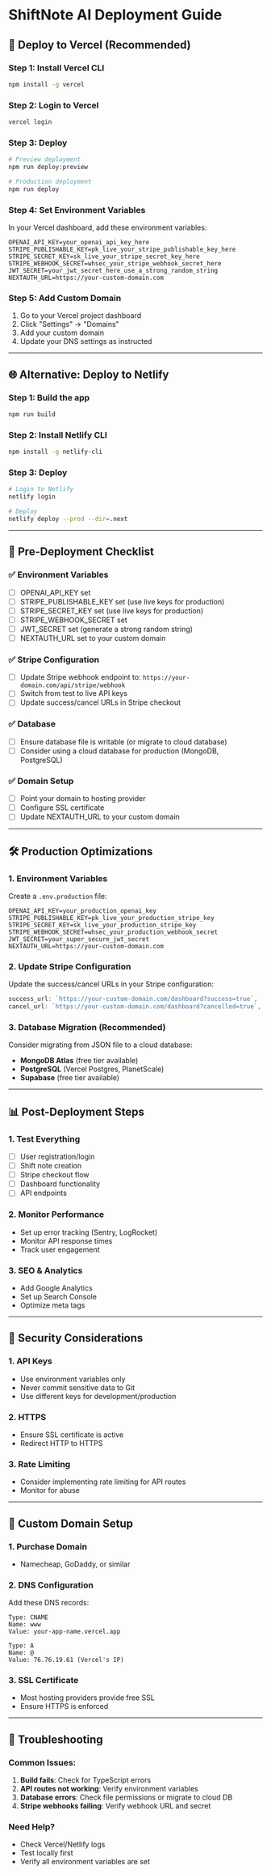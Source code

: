 # ShiftNote AI Deployment Guide

## 🚀 Deploy to Vercel (Recommended)

### Step 1: Install Vercel CLI
```bash
npm install -g vercel
```

### Step 2: Login to Vercel
```bash
vercel login
```

### Step 3: Deploy
```bash
# Preview deployment
npm run deploy:preview

# Production deployment
npm run deploy
```

### Step 4: Set Environment Variables
In your Vercel dashboard, add these environment variables:

```
OPENAI_API_KEY=your_openai_api_key_here
STRIPE_PUBLISHABLE_KEY=pk_live_your_stripe_publishable_key_here
STRIPE_SECRET_KEY=sk_live_your_stripe_secret_key_here
STRIPE_WEBHOOK_SECRET=whsec_your_stripe_webhook_secret_here
JWT_SECRET=your_jwt_secret_here_use_a_strong_random_string
NEXTAUTH_URL=https://your-custom-domain.com
```

### Step 5: Add Custom Domain
1. Go to your Vercel project dashboard
2. Click "Settings" → "Domains"
3. Add your custom domain
4. Update your DNS settings as instructed

---

## 🌐 Alternative: Deploy to Netlify

### Step 1: Build the app
```bash
npm run build
```

### Step 2: Install Netlify CLI
```bash
npm install -g netlify-cli
```

### Step 3: Deploy
```bash
# Login to Netlify
netlify login

# Deploy
netlify deploy --prod --dir=.next
```

---

## 🔧 Pre-Deployment Checklist

### ✅ Environment Variables
- [ ] OPENAI_API_KEY set
- [ ] STRIPE_PUBLISHABLE_KEY set (use live keys for production)
- [ ] STRIPE_SECRET_KEY set (use live keys for production)
- [ ] STRIPE_WEBHOOK_SECRET set
- [ ] JWT_SECRET set (generate a strong random string)
- [ ] NEXTAUTH_URL set to your custom domain

### ✅ Stripe Configuration
- [ ] Update Stripe webhook endpoint to: `https://your-domain.com/api/stripe/webhook`
- [ ] Switch from test to live API keys
- [ ] Update success/cancel URLs in Stripe checkout

### ✅ Database
- [ ] Ensure database file is writable (or migrate to cloud database)
- [ ] Consider using a cloud database for production (MongoDB, PostgreSQL)

### ✅ Domain Setup
- [ ] Point your domain to hosting provider
- [ ] Configure SSL certificate
- [ ] Update NEXTAUTH_URL to your custom domain

---

## 🛠️ Production Optimizations

### 1. Environment Variables
Create a `.env.production` file:
```env
OPENAI_API_KEY=your_production_openai_key
STRIPE_PUBLISHABLE_KEY=pk_live_your_production_stripe_key
STRIPE_SECRET_KEY=sk_live_your_production_stripe_key
STRIPE_WEBHOOK_SECRET=whsec_your_production_webhook_secret
JWT_SECRET=your_super_secure_jwt_secret
NEXTAUTH_URL=https://your-custom-domain.com
```

### 2. Update Stripe Configuration
Update the success/cancel URLs in your Stripe configuration:
```javascript
success_url: `https://your-custom-domain.com/dashboard?success=true`,
cancel_url: `https://your-custom-domain.com/dashboard?cancelled=true`,
```

### 3. Database Migration (Recommended)
Consider migrating from JSON file to a cloud database:
- **MongoDB Atlas** (free tier available)
- **PostgreSQL** (Vercel Postgres, PlanetScale)
- **Supabase** (free tier available)

---

## 📊 Post-Deployment Steps

### 1. Test Everything
- [ ] User registration/login
- [ ] Shift note creation
- [ ] Stripe checkout flow
- [ ] Dashboard functionality
- [ ] API endpoints

### 2. Monitor Performance
- Set up error tracking (Sentry, LogRocket)
- Monitor API response times
- Track user engagement

### 3. SEO & Analytics
- Add Google Analytics
- Set up Search Console
- Optimize meta tags

---

## 🔐 Security Considerations

### 1. API Keys
- Use environment variables only
- Never commit sensitive data to Git
- Use different keys for development/production

### 2. HTTPS
- Ensure SSL certificate is active
- Redirect HTTP to HTTPS

### 3. Rate Limiting
- Consider implementing rate limiting for API routes
- Monitor for abuse

---

## 📱 Custom Domain Setup

### 1. Purchase Domain
- Namecheap, GoDaddy, or similar

### 2. DNS Configuration
Add these DNS records:
```
Type: CNAME
Name: www
Value: your-app-name.vercel.app

Type: A
Name: @
Value: 76.76.19.61 (Vercel's IP)
```

### 3. SSL Certificate
- Most hosting providers provide free SSL
- Ensure HTTPS is enforced

---

## 🚨 Troubleshooting

### Common Issues:
1. **Build fails**: Check for TypeScript errors
2. **API routes not working**: Verify environment variables
3. **Database errors**: Check file permissions or migrate to cloud DB
4. **Stripe webhooks failing**: Verify webhook URL and secret

### Need Help?
- Check Vercel/Netlify logs
- Test locally first
- Verify all environment variables are set
